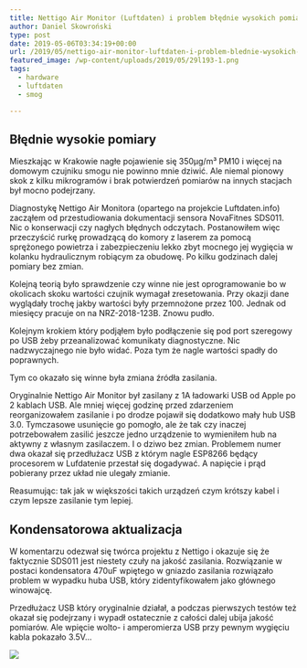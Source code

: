 ```yaml
---
title: Nettigo Air Monitor (Luftdaten) i problem błędnie wysokich pomiarów + kondensatorowa aktualizacja
author: Daniel Skowroński
type: post
date: 2019-05-06T03:34:19+00:00
url: /2019/05/nettigo-air-monitor-luftdaten-i-problem-blednie-wysokich-pomiarow/
featured_image: /wp-content/uploads/2019/05/29l193-1.png
tags:
  - hardware
  - luftdaten
  - smog

---
```


## Błędnie wysokie pomiary

Mieszkając w Krakowie nagłe pojawienie się 350μg/m³ PM10 i więcej na domowym czujniku smogu nie powinno mnie dziwić. Ale niemal pionowy skok z kilku mikrogramów i brak potwierdzeń pomiarów na innych stacjach był mocno podejrzany.

Diagnostykę Nettigo Air Monitora (opartego na projekcie Luftdaten.info) zacząłem od przestudiowania dokumentacji sensora NovaFitnes SDS011. Nic o konserwacji czy nagłych błędnych odczytach. Postanowiłem więc przeczyścić rurkę prowadzącą do komory z laserem za pomocą sprężonego powietrza i zabezpieczeniu lekko zbyt mocnego jej wygięcia w kolanku hydraulicznym robiącym za obudowę. Po kilku godzinach dalej pomiary bez zmian.

Kolejną teorią było sprawdzenie czy winne nie jest oprogramowanie bo w okolicach skoku wartości czujnik wymagał zresetowania. Przy okazji dane wyglądały trochę jakby wartości były przemnożone przez 100. Jednak od miesięcy pracuje on na NRZ-2018-123B. Znowu pudło.

Kolejnym krokiem który podjąłem było podłączenie się pod port szeregowy po USB żeby przeanalizować komunikaty diagnostyczne. Nic nadzwyczajnego nie było widać. Poza tym że nagle wartości spadły do poprawnych. 

Tym co okazało się winne była zmiana źródła zasilania. 

Oryginalnie Nettigo Air Monitor był zasilany z 1A ładowarki USB od Apple po 2 kablach USB. Ale mniej więcej godzinę przed zdarzeniem reorganizowałem zasilanie i po drodze pojawił się dodatkowo mały hub USB 3.0. Tymczasowe usunięcie go pomogło, ale że tak czy inaczej potrzebowałem zasilić jeszcze jedno urządzenie to wymieniłem hub na aktywny z własnym zasilaczem. I o dziwo bez zmian. Problemem numer dwa okazał się przedłużacz USB z którym nagle ESP8266 będący procesorem w Lufdatenie przestał się dogadywać. A napięcie i prąd pobierany przez układ nie ulegały zmianie.

Reasumując: tak jak w większości takich urządzeń czym krótszy kabel i czym lepsze zasilanie tym lepiej.

## Kondensatorowa aktualizacja

W komentarzu odezwał się twórca projektu z Nettigo i okazuje się że faktycznie SDS011 jest niestety czuły na jakość zasilania. Rozwiązanie w postaci kondensatora 470uF wpiętego w gniazdo zasilania rozwiązało problem w wypadku huba USB, który zidentyfikowałem jako głównego winowajcę. 

Przedłużacz USB który oryginalnie działał, a podczas pierwszych testów też okazał się podejrzany i wypadł ostatecznie z całości dalej ubija jakość pomiarów. Ale wpięcie wolto- i amperomierza USB przy pewnym wygięciu kabla pokazało 3.5V...

![](/wp-content/uploads/2019/05/29l193-1.png)